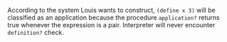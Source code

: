 
According to the system Louis wants to construct, `(define x 3)` will be classified as an application because the procedure
`application?` returns true whenever the expression is a pair. Interpreter will never encounter `definition?` check.
